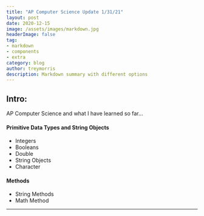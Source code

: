 ```yaml
---
title: "AP Computer Science Update 1/31/21"
layout: post
date: 2020-12-15 
image: /assets/images/markdown.jpg
headerImage: false
tag:
- markdown
- components
- extra
category: blog
author: treymorris
description: Markdown summary with different options
---
```


## Intro:

AP Computer Science and what I have learned so far...

#### Primitive Data Types and String Objects
- Integers
- Booleans
- Double
- String Objects
- Character 

#### Methods
- String Methods
- Math Method
---


[1]: https://daringfireball.net/projects/markdown/
[2]: https://www.fileformat.info/info/unicode/char/2163/index.htm
[3]: https://www.markitdown.net/
[4]: https://daringfireball.net/projects/markdown/basics
[5]: https://daringfireball.net/projects/markdown/syntax
[6]: https://kune.fr/wp-content/uploads/2013/10/ghost-blog.jpg
